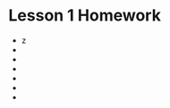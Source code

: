 <h1>Lesson 1 Homework</h1>
<ul>
    <li>z
    </li>
    <li>
    </li>
    <li>
    </li>
    <li>
    </li>
    <li>
    </li>
    <li>
    </li>
    <li>
    </li>
</ul>
